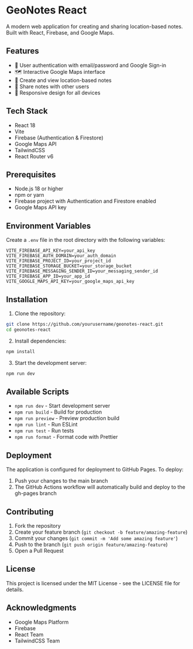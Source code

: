 # GeoNotes React

A modern web application for creating and sharing location-based notes. Built with React, Firebase, and Google Maps.

## Features

- 🔐 User authentication with email/password and Google Sign-in
- 🗺️ Interactive Google Maps interface
- 📝 Create and view location-based notes
- 👥 Share notes with other users
- 📱 Responsive design for all devices

## Tech Stack

- React 18
- Vite
- Firebase (Authentication & Firestore)
- Google Maps API
- TailwindCSS
- React Router v6

## Prerequisites

- Node.js 18 or higher
- npm or yarn
- Firebase project with Authentication and Firestore enabled
- Google Maps API key

## Environment Variables

Create a `.env` file in the root directory with the following variables:

```env
VITE_FIREBASE_API_KEY=your_api_key
VITE_FIREBASE_AUTH_DOMAIN=your_auth_domain
VITE_FIREBASE_PROJECT_ID=your_project_id
VITE_FIREBASE_STORAGE_BUCKET=your_storage_bucket
VITE_FIREBASE_MESSAGING_SENDER_ID=your_messaging_sender_id
VITE_FIREBASE_APP_ID=your_app_id
VITE_GOOGLE_MAPS_API_KEY=your_google_maps_api_key
```

## Installation

1. Clone the repository:
```bash
git clone https://github.com/yourusername/geonotes-react.git
cd geonotes-react
```

2. Install dependencies:
```bash
npm install
```

3. Start the development server:
```bash
npm run dev
```

## Available Scripts

- `npm run dev` - Start development server
- `npm run build` - Build for production
- `npm run preview` - Preview production build
- `npm run lint` - Run ESLint
- `npm run test` - Run tests
- `npm run format` - Format code with Prettier

## Deployment

The application is configured for deployment to GitHub Pages. To deploy:

1. Push your changes to the main branch
2. The GitHub Actions workflow will automatically build and deploy to the gh-pages branch

## Contributing

1. Fork the repository
2. Create your feature branch (`git checkout -b feature/amazing-feature`)
3. Commit your changes (`git commit -m 'Add some amazing feature'`)
4. Push to the branch (`git push origin feature/amazing-feature`)
5. Open a Pull Request

## License

This project is licensed under the MIT License - see the LICENSE file for details.

## Acknowledgments

- Google Maps Platform
- Firebase
- React Team
- TailwindCSS Team
